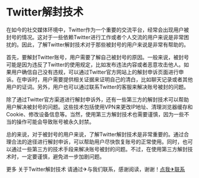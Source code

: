 # Twitter解封技术

在如今的社交媒体环境中，Twitter作为一个重要的交流平台，经常会出现用户被封号的情况。这对于一些依赖Twitter进行工作或者个人交流的用户来说是非常困扰的。因此，了解Twitter解封技术对于那些被封号的用户来说是非常有帮助的。

首先，要解封Twitter账号，用户需要了解自己被封号的原因。一般来说，被封号可能是因为违反了Twitter的使用规定，比如发布违法内容或者恶意攻击他人。如果用户确信自己没有违规，可以通过Twitter官方网站上的解封申诉页面进行申诉。在申诉时，用户需要提供相关证据来证明自己的清白，比如聊天记录或者其他用户的证词。另外，用户也可以通过联系Twitter的客服来解决账号被封的问题。

除了通过Twitter官方渠道进行解封申诉外，还有一些第三方的解封技术可以帮助用户解决被封号的问题。这些技术包括使用VPN来更改IP地址、清理浏览器缓存和Cookie、修改设备信息等。当然，使用第三方解封技术也需要谨慎，因为一些不当的操作可能会导致账号被永久封禁。

总的来说，对于被封号的用户来说，了解Twitter解封技术是非常重要的。通过合理合法的途径进行解封申诉，可以帮助用户尽快恢复账号的正常使用。同时，也可以通过一些第三方的技术手段来解决账号被封的问题。不过，在使用第三方解封技术时，一定要谨慎，避免进一步加剧问题。

更多 关于Twitter解封技术 请通过✈与我们联系，感谢阅读，谢谢！[点我✈联系](https://abc.k02.cc)